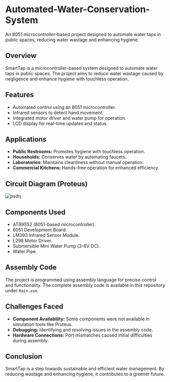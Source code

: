 # Automated-Water-Conservation-System
An 8051 microcontroller-based project designed to automate water taps in public spaces, reducing water wastage and enhancing hygiene. 

## Overview  
SmartTap is a microcontroller-based system designed to automate water taps in public spaces. The project aims to reduce water wastage caused by negligence and enhance hygiene with touchless operation.  

## Features  
- Automated control using an 8051 microcontroller.  
- Infrared sensors to detect hand movement.  
- Integrated motor driver and water pump for operation.  
- LCD display for real-time updates and status.  

## Applications  
- **Public Restrooms:** Promotes hygiene with touchless operation.  
- **Households:** Conserves water by automating faucets.  
- **Laboratories:** Maintains cleanliness without manual operation.  
- **Commercial Kitchens:** Hands-free operation for enhanced efficiency.  

## Circuit Diagram (Proteus)
![psdrj](https://github.com/user-attachments/assets/9668fa39-53e2-4b44-977e-2a155e1e9321)


## Components Used  
- AT89S52 (8051-based microcontroller).  
- 8051 Development Board.  
- LM393 Infrared Sensor Module.  
- L298 Motor Driver.  
- Submersible Mini Water Pump (3-6V DC).  
- Water Pipe.  

## Assembly Code  
The project is programmed using assembly language for precise control and functionality. The complete assembly code is available in this repository under `Main.asm`.  

## Challenges Faced  
- **Component Availability:** Some components were not available in simulation tools like Proteus.  
- **Debugging:** Identifying and resolving issues in the assembly code.  
- **Hardware Connections:** Port mismatches caused initial difficulties during assembly.  

## Conclusion  
SmartTap is a step towards sustainable and efficient water management. By reducing wastage and enhancing hygiene, it contributes to a greener future.  
